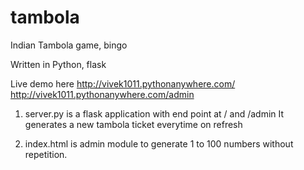# tambola
Indian Tambola game, bingo

Written in Python, flask

Live demo here
http://vivek1011.pythonanywhere.com/
http://vivek1011.pythonanywhere.com/admin

1. server.py is a flask application with end point at / and /admin
   It generates a new tambola ticket everytime on refresh
   
2. index.html is admin module to generate 1 to 100 numbers without repetition.

